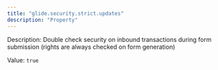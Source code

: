 ```yaml
---
title: "glide.security.strict.updates"
description: "Property"
---
```


Description: Double check security on inbound transactions during form submission (rights are always checked on form generation)

Value: `true`